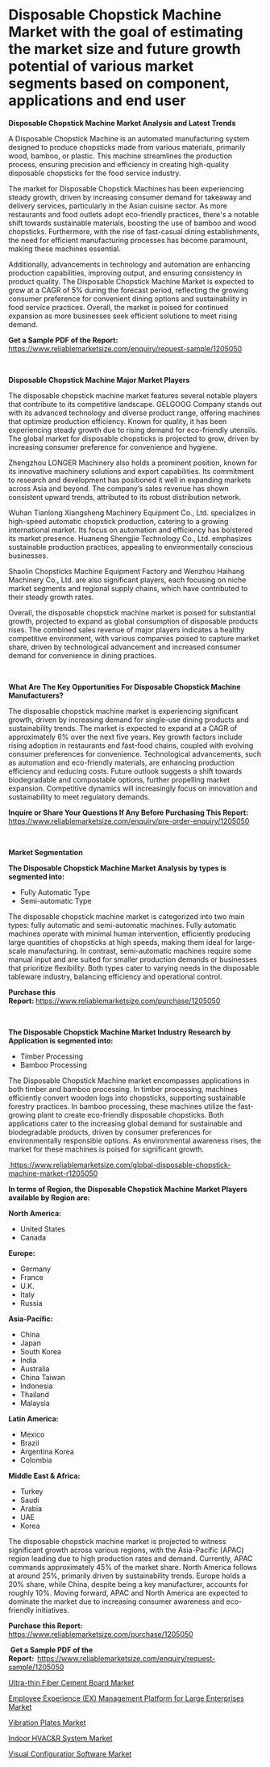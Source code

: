 <p><h1>Disposable Chopstick Machine Market with the goal of estimating the market size and future growth potential of various market segments based on component, applications and end user</h1></p><p><strong>Disposable Chopstick Machine Market Analysis and Latest Trends</strong></p>
<p><p>A Disposable Chopstick Machine is an automated manufacturing system designed to produce chopsticks made from various materials, primarily wood, bamboo, or plastic. This machine streamlines the production process, ensuring precision and efficiency in creating high-quality disposable chopsticks for the food service industry. </p><p>The market for Disposable Chopstick Machines has been experiencing steady growth, driven by increasing consumer demand for takeaway and delivery services, particularly in the Asian cuisine sector. As more restaurants and food outlets adopt eco-friendly practices, there's a notable shift towards sustainable materials, boosting the use of bamboo and wood chopsticks. Furthermore, with the rise of fast-casual dining establishments, the need for efficient manufacturing processes has become paramount, making these machines essential. </p><p>Additionally, advancements in technology and automation are enhancing production capabilities, improving output, and ensuring consistency in product quality. The Disposable Chopstick Machine Market is expected to grow at a CAGR of 5% during the forecast period, reflecting the growing consumer preference for convenient dining options and sustainability in food service practices. Overall, the market is poised for continued expansion as more businesses seek efficient solutions to meet rising demand.</p></p>
<p><strong>Get a Sample PDF of the Report:&nbsp;</strong> <a href="https://www.reliablemarketsize.com/enquiry/request-sample/1205050?utm_campaign=1131&utm_medium=2&utm_source=Github&utm_content=ia&utm_term=16102024&utm_id=disposable-chopstick-machine">https://www.reliablemarketsize.com/enquiry/request-sample/1205050</a></p>
<p>&nbsp;</p>
<p><strong>Disposable Chopstick Machine Major Market Players</strong></p>
<p><p>The disposable chopstick machine market features several notable players that contribute to its competitive landscape. GELGOOG Company stands out with its advanced technology and diverse product range, offering machines that optimize production efficiency. Known for quality, it has been experiencing steady growth due to rising demand for eco-friendly utensils. The global market for disposable chopsticks is projected to grow, driven by increasing consumer preference for convenience and hygiene.</p><p>Zhengzhou LONGER Machinery also holds a prominent position, known for its innovative machinery solutions and export capabilities. Its commitment to research and development has positioned it well in expanding markets across Asia and beyond. The company’s sales revenue has shown consistent upward trends, attributed to its robust distribution network.</p><p>Wuhan Tianlong Xiangsheng Machinery Equipment Co., Ltd. specializes in high-speed automatic chopstick production, catering to a growing international market. Its focus on automation and efficiency has bolstered its market presence. Huaneng Shengjie Technology Co., Ltd. emphasizes sustainable production practices, appealing to environmentally conscious businesses.</p><p>Shaolin Chopsticks Machine Equipment Factory and Wenzhou Haihang Machinery Co., Ltd. are also significant players, each focusing on niche market segments and regional supply chains, which have contributed to their steady growth rates.</p><p>Overall, the disposable chopstick machine market is poised for substantial growth, projected to expand as global consumption of disposable products rises. The combined sales revenue of major players indicates a healthy competitive environment, with various companies poised to capture market share, driven by technological advancement and increased consumer demand for convenience in dining practices.</p></p>
<p>&nbsp;</p>
<p><strong>What Are The Key Opportunities For Disposable Chopstick Machine Manufacturers?</strong></p>
<p><p>The disposable chopstick machine market is experiencing significant growth, driven by increasing demand for single-use dining products and sustainability trends. The market is expected to expand at a CAGR of approximately 6% over the next five years. Key growth factors include rising adoption in restaurants and fast-food chains, coupled with evolving consumer preferences for convenience. Technological advancements, such as automation and eco-friendly materials, are enhancing production efficiency and reducing costs. Future outlook suggests a shift towards biodegradable and compostable options, further propelling market expansion. Competitive dynamics will increasingly focus on innovation and sustainability to meet regulatory demands.</p></p>
<p><strong>Inquire or Share Your Questions If Any Before Purchasing This Report:</strong> <a href="https://www.reliablemarketsize.com/enquiry/pre-order-enquiry/1205050?utm_campaign=1131&utm_medium=2&utm_source=Github&utm_content=ia&utm_term=16102024&utm_id=disposable-chopstick-machine">https://www.reliablemarketsize.com/enquiry/pre-order-enquiry/1205050</a></p>
<p>&nbsp;</p>
<p><strong>Market Segmentation</strong></p>
<p><strong>The Disposable Chopstick Machine Market Analysis by types is segmented into:</strong></p>
<p><ul><li>Fully Automatic Type</li><li>Semi-automatic Type</li></ul></p>
<p><p>The disposable chopstick machine market is categorized into two main types: fully automatic and semi-automatic machines. Fully automatic machines operate with minimal human intervention, efficiently producing large quantities of chopsticks at high speeds, making them ideal for large-scale manufacturing. In contrast, semi-automatic machines require some manual input and are suited for smaller production demands or businesses that prioritize flexibility. Both types cater to varying needs in the disposable tableware industry, balancing efficiency and operational control.</p></p>
<p><strong>Purchase this Report:&nbsp;</strong><a href="https://www.reliablemarketsize.com/purchase/1205050?utm_campaign=1131&utm_medium=2&utm_source=Github&utm_content=ia&utm_term=16102024&utm_id=disposable-chopstick-machine">https://www.reliablemarketsize.com/purchase/1205050</a></p>
<p>&nbsp;</p>
<p><strong>The Disposable Chopstick Machine Market Industry Research by Application is segmented into:</strong></p>
<p><ul><li>Timber Processing</li><li>Bamboo Processing</li></ul></p>
<p><p>The Disposable Chopstick Machine market encompasses applications in both timber and bamboo processing. In timber processing, machines efficiently convert wooden logs into chopsticks, supporting sustainable forestry practices. In bamboo processing, these machines utilize the fast-growing plant to create eco-friendly disposable chopsticks. Both applications cater to the increasing global demand for sustainable and biodegradable products, driven by consumer preferences for environmentally responsible options. As environmental awareness rises, the market for these machines is poised for significant growth.</p></p>
<p><a href="https://www.reliablemarketsize.com/global-disposable-chopstick-machine-market-r1205050?utm_campaign=1131&utm_medium=2&utm_source=Github&utm_content=ia&utm_term=16102024&utm_id=disposable-chopstick-machine">&nbsp;https://www.reliablemarketsize.com/global-disposable-chopstick-machine-market-r1205050</a></p>
<p><strong>In terms of Region, the Disposable Chopstick Machine Market Players available by Region are:</strong></p>
<p>
    <p> <strong> North America: </strong>
        <ul>
            <li>United States</li>
            <li>Canada</li>
        </ul>
        </p> 
    <p> <strong> Europe: </strong>
        <ul>
            <li>Germany</li>
            <li>France</li>
            <li>U.K.</li>
            <li>Italy</li>
            <li>Russia</li>
        </ul>
        </p> 
    <p> <strong> Asia-Pacific: </strong>
        <ul>
            <li>China</li>
            <li>Japan</li>
            <li>South Korea</li>
            <li>India</li>
            <li>Australia</li>
            <li>China Taiwan</li>
            <li>Indonesia</li>
            <li>Thailand</li>
            <li>Malaysia</li>
        </ul>
        </p> 
    <p> <strong> Latin America: </strong>
        <ul>
            <li>Mexico</li>
            <li>Brazil</li>
            <li>Argentina Korea</li>
            <li>Colombia</li>
        </ul>
        </p> 
    <p> <strong> Middle East & Africa: </strong>
        <ul>
            <li>Turkey</li>
            <li>Saudi</li>
            <li>Arabia</li>
            <li>UAE</li>
            <li>Korea</li>
        </ul>
    </p>
    </p>
<p><p>The disposable chopstick machine market is projected to witness significant growth across various regions, with the Asia-Pacific (APAC) region leading due to high production rates and demand. Currently, APAC commands approximately 45% of the market share. North America follows at around 25%, primarily driven by sustainability trends. Europe holds a 20% share, while China, despite being a key manufacturer, accounts for roughly 10%. Moving forward, APAC and North America are expected to dominate the market due to increasing consumer awareness and eco-friendly initiatives.</p></p>
<p><strong>Purchase this Report: </strong><a href="https://www.reliablemarketsize.com/purchase/1205050?utm_campaign=1131&utm_medium=2&utm_source=Github&utm_content=ia&utm_term=16102024&utm_id=disposable-chopstick-machine">https://www.reliablemarketsize.com/purchase/1205050</a></p>
<p>&nbsp;<strong>Get a Sample PDF of the Report:&nbsp;&nbsp;</strong><a href="https://www.reliablemarketsize.com/enquiry/request-sample/1205050?utm_campaign=1131&utm_medium=2&utm_source=Github&utm_content=ia&utm_term=16102024&utm_id=disposable-chopstick-machine">https://www.reliablemarketsize.com/enquiry/request-sample/1205050</a></p>
<p><strong></strong></p>
<p><p><a href="https://github.com/cecilebbruhter/Market-Research-Report-List-1/blob/main/ultra-thin-fiber-cement-board-market.md?utm_campaign=1131&utm_medium=2&utm_source=Github&utm_content=ia&utm_term=16102024&utm_id=disposable-chopstick-machine">Ultra-thin Fiber Cement Board Market</a></p><p><a href="https://www.linkedin.com/pulse/employee-experience-ex-management-platform-large-enterprises-wu5if?trk=public_post_embed_feed-article-content&utm_campaign=1131&utm_medium=2&utm_source=Github&utm_content=ia&utm_term=16102024&utm_id=disposable-chopstick-machine">Employee Experience (EX) Management Platform for Large Enterprises Market</a></p><p><a href="https://www.linkedin.com/pulse/vibration-plates-market-research-report-exploring-size-revenue-zabuc?utm_campaign=1131&utm_medium=2&utm_source=Github&utm_content=ia&utm_term=16102024&utm_id=disposable-chopstick-machine">Vibration Plates Market</a></p><p><a href="https://github.com/nekolalrclippo/Market-Research-Report-List-1/blob/main/indoor-hvacr-system-market.md?utm_campaign=1131&utm_medium=2&utm_source=Github&utm_content=ia&utm_term=16102024&utm_id=disposable-chopstick-machine">Indoor HVAC&R System Market</a></p><p><a href="https://www.linkedin.com/pulse/visual-configuratior-software-market-innovations-trends-comprehensive-lj0xf?trk=public_post_embed_feed-article-content&utm_campaign=1131&utm_medium=2&utm_source=Github&utm_content=ia&utm_term=16102024&utm_id=disposable-chopstick-machine">Visual Configuratior Software Market</a></p></p>